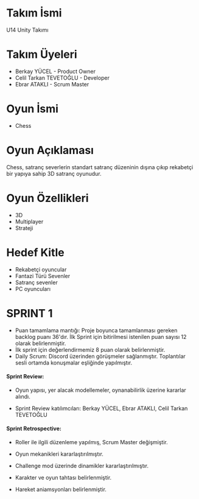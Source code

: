 # Takım İsmi
U14 Unity Takımı

# Takım Üyeleri
* Berkay YÜCEL - Product Owner
* Celil Tarkan TEVETOĞLU - Developer<br>
* Ebrar ATAKLI - Scrum Master<br>

# Oyun İsmi
* Chess

# Oyun Açıklaması
Chess, satranç severlerin standart satranç düzeninin dışına çıkıp rekabetçi bir yapıya sahip 3D satranç oyunudur.

# Oyun Özellikleri
* 3D
* Multiplayer<br>
* Strateji<br>

# Hedef Kitle
* Rekabetçi oyuncular<br>
* Fantazi Türü Sevenler<br>
* Satranç sevenler<br>
* PC oyuncuları<br>

# SPRINT 1
* Puan tamamlama mantığı: Proje boyunca tamamlanması gereken backlog puanı 36'dır. İlk Sprint için bitirilmesi istenilen puan sayısı 12 olarak belirlenmiştir.
* İlk sprint için değerlendirmemiz 8 puan olarak belirlenmiştir.
* Daily Scrum: Discord üzerinden görüşmeler sağlanmıştır. Toplantılar sesli ortamda konuşmalar eşliğinde yapılmıştır.

<h4> Sprint Review:</h4>

* Oyun yapısı, yer alacak modellemeler, oynanabilirlik üzerine kararlar alındı.

* Sprint Review katılımcıları: Berkay YÜCEL, Ebrar ATAKLI, Celil Tarkan TEVETOĞLU

<h4> Sprint Retrospective: </h4>

* Roller ile ilgili düzenleme yapılmış, Scrum Master değişmiştir.

* Oyun mekanikleri kararlaştırılmıştır.

* Challenge mod üzerinde dinamikler kararlaştırılmıştır.

* Karakter ve oyun tahtası belirlenmiştir.

* Hareket aniamsyonları belirlenmiştir.
